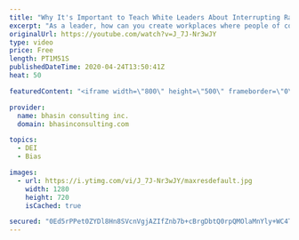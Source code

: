 ```yaml
---
title: "Why It's Important to Teach White Leaders About Interrupting Racial Bias"
excerpt: "As a leader, how can you create workplaces where people of color and Indigenous peoples feel supported and like they have better access to opportunities, mentorship, sponsorship and more? It starts with learning about racial bias and how to interrupt it.  Watch now!  - - - - -  bhasin consulting inc."
originalUrl: https://youtube.com/watch?v=J_7J-Nr3wJY
type: video
price: Free
length: PT1M51S
publishedDateTime: 2020-04-24T13:50:41Z
heat: 50

featuredContent: "<iframe width=\"800\" height=\"500\" frameborder=\"0\" src=\"https://www.youtube.com/embed/J_7J-Nr3wJY\" allow=\"accelerometer; autoplay; encrypted-media; gyroscope; picture-in-picture\" allowfullscreen></iframe>"

provider:
  name: bhasin consulting inc.
  domain: bhasinconsulting.com

topics:
  - DEI
  - Bias

images:
  - url: https://i.ytimg.com/vi/J_7J-Nr3wJY/maxresdefault.jpg
    width: 1280
    height: 720
    isCached: true

secured: "0Ed5rPPet0ZYDl8Hn8SVcnVgjAZIfZnb7b+cBrgDbtQ0rpQMOlaMnYly+WC4TnmE+kfcFcjo29+cS9NhF9y+8fk0aBWFLyIpINm+A57Htx3D5X0ucEhiZZCdtMjuMWwa0TXeeyGjrDr13oYHtdw8ZYNYXsvo1gSpNMr8MrxqTm7XG/6KFzl+Ro/bB8BbxN1K4OV9KnTQhtQ00Eux+3/ea6rG/AtigjAQezQQhXZhYfZ2KyDtKhVXpNLbWC5wszNQxlO1ja+JGVVdbcmHBcZe8TbZigFumoS4xsZ9JpocJ+mCYEWMFUYVD/1Rjm79VTjpmZC/2jLc1nmiKjJlap5c0GYne4jNpuOD4ITPpOhh25F3BfWUHKmnea1gPL61rTuauNq0vBlTfNhOTFBqhpfbZwwtWLvzEhcu8qyHbU3bEN0=;yZfCugJW4IjO3UfCtfWybA=="
---
```


